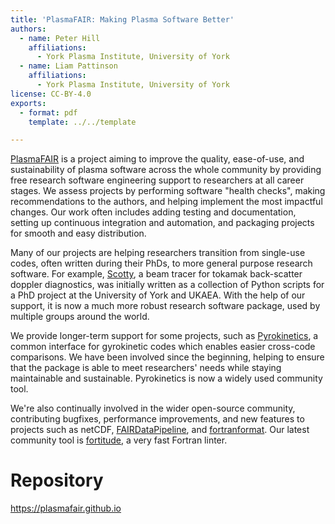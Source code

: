 ```yaml
---
title: 'PlasmaFAIR: Making Plasma Software Better'
authors:
  - name: Peter Hill
    affiliations:
      - York Plasma Institute, University of York
  - name: Liam Pattinson
    affiliations:
      - York Plasma Institute, University of York
license: CC-BY-4.0
exports:
  - format: pdf
    template: ../../template

---
```


[PlasmaFAIR](https://plasmafair.github.io) is a project aiming to improve the quality, ease-of-use, and sustainability of plasma software across the whole community by providing free research software engineering support to researchers at all career stages. We assess projects by performing software "health checks", making recommendations to the authors, and helping implement the most impactful changes. Our work often includes adding testing and documentation, setting up continuous integration and automation, and packaging projects for smooth and easy distribution.

Many of our projects are helping researchers transition from single-use codes, often written during their PhDs, to more general purpose research software. For example, [Scotty](https://doi.org/10.1088/1361-6587/ac57a1), a beam tracer for tokamak back-scatter doppler diagnostics, was initially written as a collection of Python scripts for a PhD project at the University of York and UKAEA. With the help of our support, it is now a much more robust research software package, used by multiple groups around the world.

We provide longer-term support for some projects, such as [Pyrokinetics](https://doi.org/10.5281/zenodo.10276528), a common interface for gyrokinetic codes which enables easier cross-code comparisons. We have been involved since the beginning, helping to ensure that the package is able to meet researchers' needs while staying maintainable and sustainable. Pyrokinetics is now a widely used community tool.

We're also continually involved in the wider open-source community, contributing bugfixes, performance improvements, and new features to projects such as netCDF, [FAIRDataPipeline](https://www.fairdatapipeline.org), and [fortranformat](https://github.com/brendanarnold/py-fortranformat). Our latest community tool is [fortitude](https://github.com/PlasmaFAIR/fortitude), a very fast Fortran linter.


# Repository
https://plasmafair.github.io

